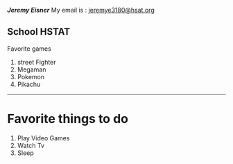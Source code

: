 **_Jeremy Eisner_**
My email is : jeremye3180@hsat.org
## School HSTAT
 Favorite games  
1. street Fighter 
2. Megaman 
3.  Pokemon 
4. Pikachu 
 
---
# Favorite things to do  
1.  Play Video Games 
2.  Watch Tv
3.  Sleep


